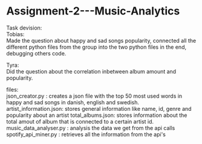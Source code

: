 # Assignment-2---Music-Analytics

Task devision: \
Tobias: \
Made the question about happy and sad songs popularity, 
connected all the different python files from the group into the two python files in the end, 
debugging others code.

Tyra: \
Did the question about the correlation inbetween album amount and popularity. 

files: \
json_creator.py : creates a json file with the top 50 most used words in happy and sad songs in danish, english and swedish. \
artist_information.json: stores general information like name, id, genre and popularity about an artist
total_albums.json: stores information about the total amout of album that is connected to a certain artist id. 
music_data_analyser.py : analysis the data we get from the api calls  \
spotify_api_miner.py : retrieves all the information from the api's

